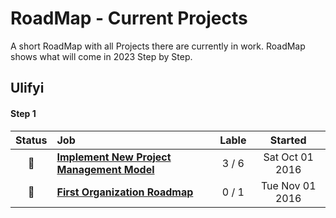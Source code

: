 # RoadMap - Current Projects

A short RoadMap with all Projects there are currently in work. RoadMap shows what will come in 2023 Step by Step.

## Ulifyi

#### Step 1

| Status | Job | Lable | Started |
| :---: | :--- | :---: | :---: |
| 🚀 | **[Implement New Project Management Model](#implement-new-project-management-model)** | 3 / 6 | Sat Oct 01 2016 |
| 🚀 | **[First Organization Roadmap](#first-organization-roadmap)** | 0 / 1 | Tue Nov 01 2016 |
